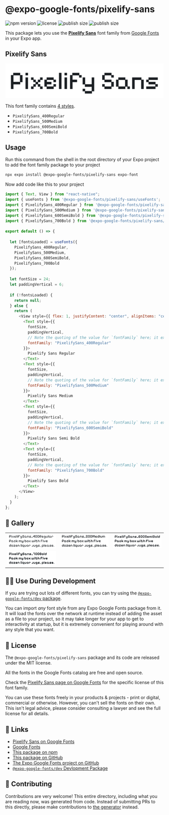 # @expo-google-fonts/pixelify-sans

![npm version](https://flat.badgen.net/npm/v/@expo-google-fonts/pixelify-sans)
![license](https://flat.badgen.net/github/license/expo/google-fonts)
![publish size](https://flat.badgen.net/packagephobia/install/@expo-google-fonts/pixelify-sans)
![publish size](https://flat.badgen.net/packagephobia/publish/@expo-google-fonts/pixelify-sans)

This package lets you use the [**Pixelify Sans**](https://fonts.google.com/specimen/Pixelify+Sans) font family from [Google Fonts](https://fonts.google.com/) in your Expo app.

## Pixelify Sans

![Pixelify Sans](./font-family.png)

This font family contains [4 styles](#-gallery).

- `PixelifySans_400Regular`
- `PixelifySans_500Medium`
- `PixelifySans_600SemiBold`
- `PixelifySans_700Bold`

## Usage

Run this command from the shell in the root directory of your Expo project to add the font family package to your project

```sh
npx expo install @expo-google-fonts/pixelify-sans expo-font
```

Now add code like this to your project

```js
import { Text, View } from "react-native";
import { useFonts } from '@expo-google-fonts/pixelify-sans/useFonts';
import { PixelifySans_400Regular } from '@expo-google-fonts/pixelify-sans/400Regular';
import { PixelifySans_500Medium } from '@expo-google-fonts/pixelify-sans/500Medium';
import { PixelifySans_600SemiBold } from '@expo-google-fonts/pixelify-sans/600SemiBold';
import { PixelifySans_700Bold } from '@expo-google-fonts/pixelify-sans/700Bold';

export default () => {

  let [fontsLoaded] = useFonts({
    PixelifySans_400Regular, 
    PixelifySans_500Medium, 
    PixelifySans_600SemiBold, 
    PixelifySans_700Bold
  });

  let fontSize = 24;
  let paddingVertical = 6;

  if (!fontsLoaded) {
    return null;
  } else {
    return (
      <View style={{ flex: 1, justifyContent: "center", alignItems: "center" }}>
        <Text style={{
          fontSize,
          paddingVertical,
          // Note the quoting of the value for `fontFamily` here; it expects a string!
          fontFamily: "PixelifySans_400Regular"
        }}>
          Pixelify Sans Regular
        </Text>
        <Text style={{
          fontSize,
          paddingVertical,
          // Note the quoting of the value for `fontFamily` here; it expects a string!
          fontFamily: "PixelifySans_500Medium"
        }}>
          Pixelify Sans Medium
        </Text>
        <Text style={{
          fontSize,
          paddingVertical,
          // Note the quoting of the value for `fontFamily` here; it expects a string!
          fontFamily: "PixelifySans_600SemiBold"
        }}>
          Pixelify Sans Semi Bold
        </Text>
        <Text style={{
          fontSize,
          paddingVertical,
          // Note the quoting of the value for `fontFamily` here; it expects a string!
          fontFamily: "PixelifySans_700Bold"
        }}>
          Pixelify Sans Bold
        </Text>
      </View>
    );
  }
};
```

## 🔡 Gallery


||||
|-|-|-|
|![PixelifySans_400Regular](./400Regular/PixelifySans_400Regular.ttf.png)|![PixelifySans_500Medium](./500Medium/PixelifySans_500Medium.ttf.png)|![PixelifySans_600SemiBold](./600SemiBold/PixelifySans_600SemiBold.ttf.png)||
|![PixelifySans_700Bold](./700Bold/PixelifySans_700Bold.ttf.png)||||


## 👩‍💻 Use During Development

If you are trying out lots of different fonts, you can try using the [`@expo-google-fonts/dev` package](https://github.com/expo/google-fonts/tree/master/font-packages/dev#readme).

You can import _any_ font style from any Expo Google Fonts package from it. It will load the fonts over the network at runtime instead of adding the asset as a file to your project, so it may take longer for your app to get to interactivity at startup, but it is extremely convenient for playing around with any style that you want.


## 📖 License

The `@expo-google-fonts/pixelify-sans` package and its code are released under the MIT license.

All the fonts in the Google Fonts catalog are free and open source.

Check the [Pixelify Sans page on Google Fonts](https://fonts.google.com/specimen/Pixelify+Sans) for the specific license of this font family.

You can use these fonts freely in your products & projects - print or digital, commercial or otherwise. However, you can't sell the fonts on their own. This isn't legal advice, please consider consulting a lawyer and see the full license for all details.

## 🔗 Links

- [Pixelify Sans on Google Fonts](https://fonts.google.com/specimen/Pixelify+Sans)
- [Google Fonts](https://fonts.google.com/)
- [This package on npm](https://www.npmjs.com/package/@expo-google-fonts/pixelify-sans)
- [This package on GitHub](https://github.com/expo/google-fonts/tree/master/font-packages/pixelify-sans)
- [The Expo Google Fonts project on GitHub](https://github.com/expo/google-fonts)
- [`@expo-google-fonts/dev` Devlopment Package](https://github.com/expo/google-fonts/tree/master/font-packages/dev)

## 🤝 Contributing

Contributions are very welcome! This entire directory, including what you are reading now, was generated from code. Instead of submitting PRs to this directly, please make contributions to [the generator](https://github.com/expo/google-fonts/tree/master/packages/generator) instead.
